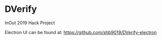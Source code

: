 # DVerify

InOut 2019 Hack Project

Electron UI can be found at: https://github.com/shb9019/DVerify-electron
